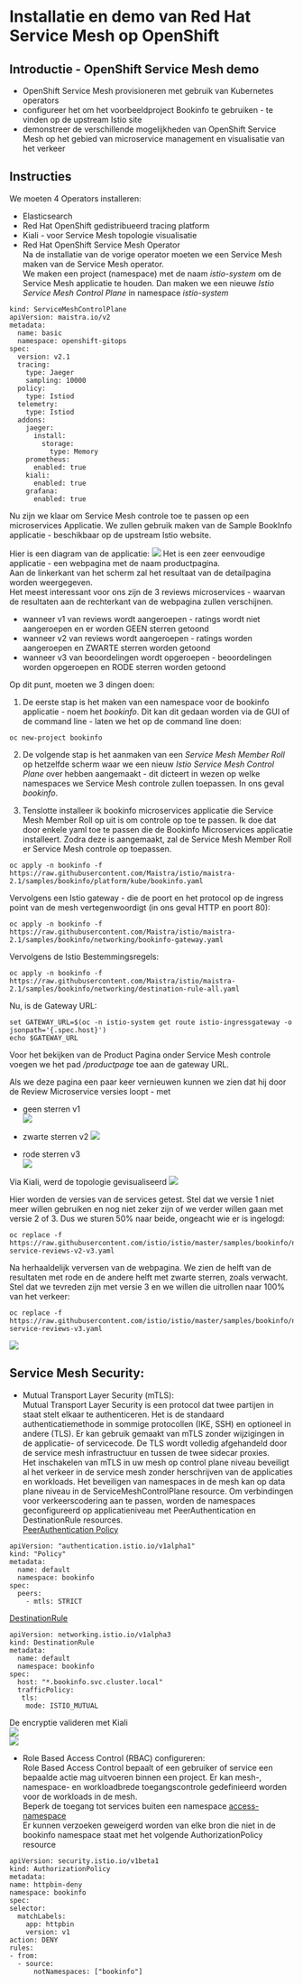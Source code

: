 # Installatie en demo van Red Hat Service Mesh op OpenShift

## Introductie - OpenShift Service Mesh demo 
- OpenShift Service Mesh provisioneren met gebruik van Kubernetes operators
- configureer het om het voorbeeldproject Bookinfo te gebruiken - te vinden op de upstream Istio site
- demonstreer de verschillende mogelijkheden van OpenShift Service Mesh op het gebied van microservice management en visualisatie van het verkeer

## Instructies
We moeten 4 Operators installeren: 
- Elasticsearch
- Red Hat OpenShift gedistribueerd tracing platform
- Kiali - voor Service Mesh topologie visualisatie
- Red Hat OpenShift Service Mesh Operator   
Na de installatie van de vorige operator moeten we een Service Mesh maken van de Service Mesh operator.  
We maken een project (namespace) met de naam *istio-system* om de Service Mesh applicatie te houden. Dan maken we een nieuwe *Istio Service Mesh Control Plane* in namespace *istio-system*

```
kind: ServiceMeshControlPlane
apiVersion: maistra.io/v2
metadata:
  name: basic
  namespace: openshift-gitops
spec:
  version: v2.1
  tracing:
    type: Jaeger
    sampling: 10000
  policy:
    type: Istiod
  telemetry:
    type: Istiod
  addons:
    jaeger:
      install:
        storage:
          type: Memory
    prometheus:
      enabled: true
    kiali:
      enabled: true
    grafana:
      enabled: true

```

Nu zijn we klaar om Service Mesh controle toe te passen op een microservices Applicatie. We zullen gebruik maken van de Sample BookInfo applicatie - beschikbaar op de upstream Istio website.

Hier is een diagram van de applicatie:
![](/images/istio.png) 
Het is een zeer eenvoudige applicatie - een webpagina met de naam productpagina.  
Aan de linkerkant van het scherm zal het resultaat van de detailpagina worden weergegeven.  
Het meest interessant voor ons zijn de 3 reviews microservices - waarvan de resultaten aan de rechterkant van de webpagina zullen verschijnen.  
- wanneer v1 van reviews wordt aangeroepen - ratings wordt niet aangeroepen en er worden GEEN sterren getoond
- wanneer v2 van reviews wordt aangeroepen - ratings worden aangeroepen en ZWARTE sterren worden getoond
- wanneer v3 van beoordelingen wordt opgeroepen - beoordelingen worden opgeroepen en RODE sterren worden getoond  

Op dit punt, moeten we 3 dingen doen:

1. De eerste stap is het maken van een namespace voor de bookinfo applicatie - noem het *bookinfo*. Dit kan dit gedaan worden via de GUI of de command line - laten we het op de command line doen:

```
oc new-project bookinfo
```

2. De volgende stap is het aanmaken van een *Service Mesh Member Roll* op hetzelfde scherm waar we een nieuw *Istio Service Mesh Control Plane* over hebben aangemaakt - dit dicteert in wezen op welke namespaces we Service Mesh controle zullen toepassen. In ons geval *bookinfo*.  

3. Tenslotte installeer ik bookinfo microservices applicatie die Service Mesh Member Roll op uit is om controle op toe te passen. Ik doe dat door enkele yaml toe te passen die de Bookinfo Microservices applicatie installeert. Zodra deze is aangemaakt, zal de Service Mesh Member Roll er Service Mesh controle op toepassen.

```
oc apply -n bookinfo -f https://raw.githubusercontent.com/Maistra/istio/maistra-2.1/samples/bookinfo/platform/kube/bookinfo.yaml
```

Vervolgens een Istio gateway - die de poort en het protocol op de ingress point van de mesh vertegenwoordigt (in ons geval HTTP en poort 80):
```
oc apply -n bookinfo -f https://raw.githubusercontent.com/Maistra/istio/maistra-2.1/samples/bookinfo/networking/bookinfo-gateway.yaml
```

Vervolgens de Istio Bestemmingsregels:
```
oc apply -n bookinfo -f https://raw.githubusercontent.com/Maistra/istio/maistra-2.1/samples/bookinfo/networking/destination-rule-all.yaml
```
Nu, is de Gateway URL: 
```
set GATEWAY_URL=$(oc -n istio-system get route istio-ingressgateway -o jsonpath='{.spec.host}')
echo $GATEWAY_URL
```
Voor het bekijken van de Product Pagina onder Service Mesh controle voegen we het pad */productpage* toe aan de gateway URL.


Als we deze pagina een paar keer vernieuwen kunnen we zien dat hij door de Review Microservice versies loopt - met
 - geen sterren v1  
 ![](/images/bookinfo-v1.png)   
 
 - zwarte sterren v2
 ![](/images/bookinfo-v2.png.png)   
 
 - rode sterren v3  
 ![](/images/bookinfo.png) 

Via Kiali, werd de topologie gevisualiseerd
![](/images/kiali.png) 

Hier worden de versies van de services getest. Stel dat we versie 1 niet meer willen gebruiken en nog niet zeker zijn of we verder willen gaan met versie 2 of 3. Dus we sturen 50% naar beide, ongeacht wie er is ingelogd:
```
oc replace -f https://raw.githubusercontent.com/istio/istio/master/samples/bookinfo/networking/virtual-service-reviews-v2-v3.yaml
```
Na herhaaldelijk verversen van de webpagina. We zien de helft van de resultaten met rode en de andere helft met zwarte sterren, zoals verwacht.   
Stel dat we tevreden zijn met versie 3 en we willen die uitrollen naar 100% van het verkeer:
```
oc replace -f https://raw.githubusercontent.com/istio/istio/master/samples/bookinfo/networking/virtual-service-reviews-v3.yaml
```
![](/images/bookinfo-v3.png) 

## Service Mesh Security:
-	Mutual Transport Layer Security (mTLS):  
Mutual Transport Layer Security is een protocol dat twee partijen in staat stelt elkaar te authenticeren. Het is de standaard authenticatiemethode in sommige protocollen (IKE, SSH) en optioneel in andere (TLS). Er kan gebruik gemaakt van mTLS zonder wijzigingen in de applicatie- of servicecode. De TLS wordt volledig afgehandeld door de service mesh infrastructuur en tussen de twee sidecar proxies.  
Het inschakelen van mTLS in uw mesh op control plane niveau beveiligt al het verkeer in de service mesh zonder herschrijven van de applicaties en workloads. Het beveiligen van namespaces in de mesh kan op data plane niveau in de ServiceMeshControlPlane resource. Om verbindingen voor verkeerscodering aan te passen, worden de namespaces geconfigureerd op applicatieniveau met PeerAuthentication en DestinationRule resources.  
 [PeerAuthentication Policy](Policy.yaml)

```
apiVersion: "authentication.istio.io/v1alpha1"
kind: "Policy"
metadata:
  name: default
  namespace: bookinfo
spec:
  peers:
    - mtls: STRICT
```
 [DestinationRule](DestinationRule.yaml) 

```
apiVersion: networking.istio.io/v1alpha3
kind: DestinationRule
metadata:
  name: default
  namespace: bookinfo
spec:
  host: "*.bookinfo.svc.cluster.local"
  trafficPolicy:
   tls:
    mode: ISTIO_MUTUAL
```

De encryptie valideren met Kiali  
![](/images/mtls.png)   
![](/images/mTLS-encryptie.png) 

- Role Based Access Control (RBAC) configureren:  
Role Based Access Control bepaalt of een gebruiker of service een bepaalde actie mag uitvoeren binnen een project. Er kan mesh-, namespace- en workloadbrede toegangscontrole gedefinieerd worden voor de workloads in de mesh.  
 Beperk de toegang tot services buiten een namespace  [access-namespace](access-namespace.yaml)   
 Er kunnen verzoeken geweigerd worden van elke bron die niet in de bookinfo namespace staat met het volgende AuthorizationPolicy resource
 ```
 apiVersion: security.istio.io/v1beta1
kind: AuthorizationPolicy
metadata:
 name: httpbin-deny
 namespace: bookinfo
spec:
 selector:
   matchLabels:
     app: httpbin
     version: v1
 action: DENY
 rules:
 - from:
   - source:
       notNamespaces: ["bookinfo"]
 ```
 


 


